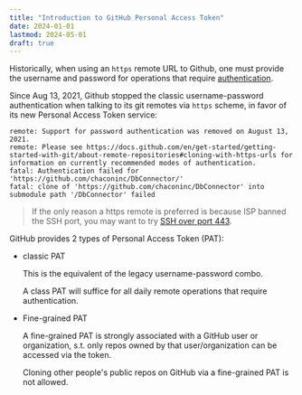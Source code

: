 ```yaml
---
title: "Introduction to GitHub Personal Access Token"
date: 2024-01-01
lastmod: 2024-05-01
draft: true
---
```


Historically, when using an `https` remote URL to Github, one must provide the username and password for operations that require [authentication](./credentials.md).

Since Aug 13, 2021, Github stopped the classic username-password authentication when talking to its git remotes via `https` scheme,
in favor of its new Personal Access Token service:

```
remote: Support for password authentication was removed on August 13, 2021.
remote: Please see https://docs.github.com/en/get-started/getting-started-with-git/about-remote-repositories#cloning-with-https-urls for information on currently recommended modes of authentication.
fatal: Authentication failed for 'https://github.com/chaconinc/DbConnector/'
fatal: clone of 'https://github.com/chaconinc/DbConnector' into submodule path '/DbConnector' failed
```

> If the only reason a https remote is preferred is because ISP banned the SSH port, you may want to try [SSH over port 443](https://docs.github.com/en/authentication/troubleshooting-ssh/using-ssh-over-the-https-port).

GitHub provides 2 types of Personal Access Token (PAT):

- classic PAT

    This is the equivalent of the legacy username-password combo.

    A class PAT will suffice for all daily remote operations that require authentication.

- Fine-grained PAT

    A fine-grained PAT is strongly associated with a GitHub user or organization, s.t.
    only repos owned by that user/organization can be accessed via the token.

    Cloning other people's public repos on GitHub via a fine-grained PAT is not allowed.

